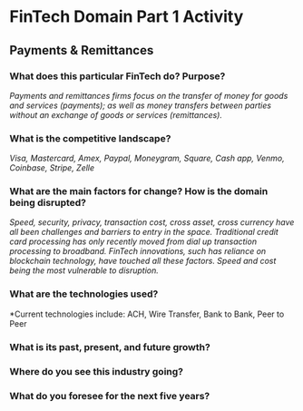 # FinTech Domain Part 1 Activity
## Payments & Remittances 

### What does this particular FinTech do? Purpose?

*Payments and remittances firms focus on the transfer of money for goods and services (payments); as well as money transfers between parties without an exchange of goods or services (remittances).*

### What is the competitive landscape?

*Visa, Mastercard, Amex, Paypal, Moneygram, Square, Cash app, Venmo, Coinbase, Stripe, Zelle*

### What are the main factors for change? How is the domain being disrupted?

*Speed, security, privacy, transaction cost, cross asset, cross currency have all been challenges and barriers to entry in the space. Traditional credit card processing has only recently moved from dial up transaction processing to broadband. FinTech innovations, such has reliance on blockchain technology, have touched all these factors. Speed and cost being the most vulnerable to disruption.*

### What are the technologies used?
*Current technologies include: ACH, Wire Transfer, Bank to Bank, Peer to Peer


### What is its past, present, and future growth?



### Where do you see this industry going?




### What do you foresee for the next five years?

